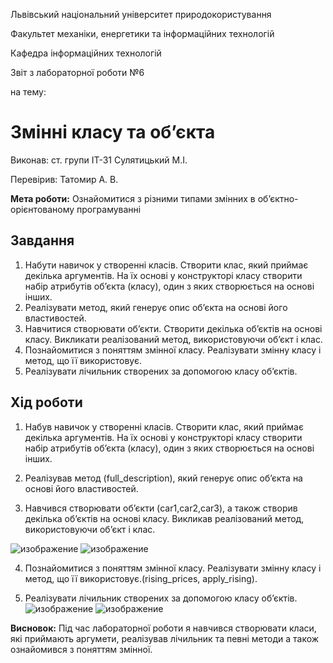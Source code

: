 Львівський національний університет природокористування 

Факультет механіки, енергетики та інформаційних технологій 

Кафедра інформаційних технологій 

Звіт з лабораторної роботи №6 

на тему: 
# Змінні класу та об’єкта 

Виконав: ст. групи ІТ-31 Сулятицький М.І.

Перевірив: Татомир А. В. 

**Мета роботи:** Ознайомитися з різними типами змінних в об’єктно-орієнтованому програмуванні

## Завдання
1. Набути навичок у створенні класів. Створити клас, який приймає декілька аргументів. На їх основі у конструкторі класу створити набір атрибутів об’єкта (класу), 
один з яких створюється на основі інших.
3. Реалізувати метод, який генерує опис об’єкта на основі його властивостей.
4. Навчитися створювати об’єкти. Створити декілька об’єктів на основі класу. Викликати реалізований метод, використовуючи об’єкт і клас.
5. Познайомитися з поняттям змінної класу. Реалізувати змінну класу і метод, що її використовує.
6. Реалізувати лічильник створених за допомогою класу об’єктів.

## Хід роботи
1. Набув навичок у створенні класів. Створити клас, який приймає декілька аргументів. На їх основі у конструкторі класу створити набір
атрибутів об’єкта (класу), один з яких створюється на основі інших.
2. Реалізував метод (full_description), який генерує опис об’єкта на основі його властивостей.

3. Навчився створювати об’єкти (car1,car2,car3), а також  cтворив декілька об’єктів на основі класу. Викликав реалізований метод, використовуючи об’єкт і клас.

![изображение](https://user-images.githubusercontent.com/101549330/169506669-edc64428-e4e1-4676-a89a-3c6c29320282.png)
![изображение](https://user-images.githubusercontent.com/101549330/169506790-cc40ec75-073f-49d9-acb0-965b1507e3a2.png)


4. Познайомитися з поняттям змінної класу. Реалізувати змінну класу і метод, що її використовує.(rising_prices, apply_rising).

5. Реалізувати лічильник створених за допомогою класу об’єктів. 
![изображение](https://user-images.githubusercontent.com/101549330/169506548-c339be0b-8fcb-438a-8e73-475cda703f5d.png)
![изображение](https://user-images.githubusercontent.com/101549330/169506484-cc31dc93-9c76-4763-a5a2-61b3315ef906.png)

**Висновок:** Під час лабораторної роботи я навчився створювати класи, які приймають аргумети, реалізував лічильник та певні методи а також ознайомився з поняттям змінної.


